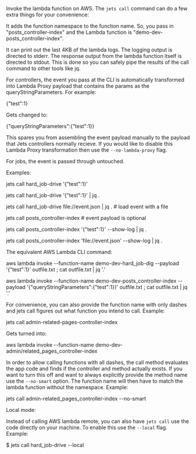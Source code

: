 Invoke the lambda function on AWS. The `jets call` command can do a few extra things for your convenience:

It adds the function namespace to the function name.  So, you pass in "posts_controller-index" and the Lambda function is "demo-dev-posts_controller-index".

It can print out the last 4KB of the lambda logs. The logging output is directed to stderr.  The response output from the lambda function itself is directed to stdout.  This is done so you can safely pipe the results of the call command to other tools like jq.

For controllers, the event you pass at the CLI is automatically transformed into Lambda Proxy payload that contains the params as the queryStringParameters.  For example:

{"test":1}

Gets changed to:

{"queryStringParameters":{"test":1}}

This spares you from assembling the event payload manually to the payload that Jets controllers normally recieve.  If you would like to disable this Lambda Proxy transformation then use the `--no-lambda-proxy` flag.

For jobs, the event is passed through untouched.

Examples:

jets call hard_job-drive '{"test":1}'

jets call hard_job-drive '{"test":1}' | jq .

jets call hard_job-drive file://event.json | jq . # load event with a file

jets call posts_controller-index # event payload is optional

jets call posts_controller-index '{"test":1}' --show-log | jq .

jets call posts_controller-index 'file://event.json' --show-log | jq .

The equivalent AWS Lambda CLI command:

aws lambda invoke --function-name demo-dev-hard_job-dig --payload '{"test":1}' outfile.txt ; cat outfile.txt | jq '.'

aws lambda invoke --function-name demo-dev-posts_controller-index --payload '{"queryStringParameters":{"test":1}}' outfile.txt ; cat outfile.txt | jq '.'

For convenience, you can also provide the function name with only dashes and jets call figures out what function you intend to call. Example:

jets call admin-related-pages-controller-index

Gets turned into:

aws lambda invoke --function-name demo-dev-admin/related_pages_controller-index

In order to allow calling functions with all dashes, the call method evaluates the app code and finds if the controller and method actually exists.  If you want to turn this off and want to always explicitly provide the method name use the `--no-smart` option.  The function name will then have to match the lambda function without the namespace. Example:

jets call admin-related_pages_controller-index --no-smart

Local mode:

Instead of calling AWS lambda remote, you can also have `jets call` use the code directly on your machine.  To enable this use the `--local` flag. Example:

$ jets call hard_job-drive --local

